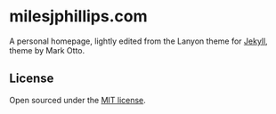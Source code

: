 # milesjphillips.com

A personal homepage, lightly edited from the Lanyon theme for [Jekyll](http://jekyllrb.com), theme by Mark Otto.

## License

Open sourced under the [MIT license](LICENSE.md).
